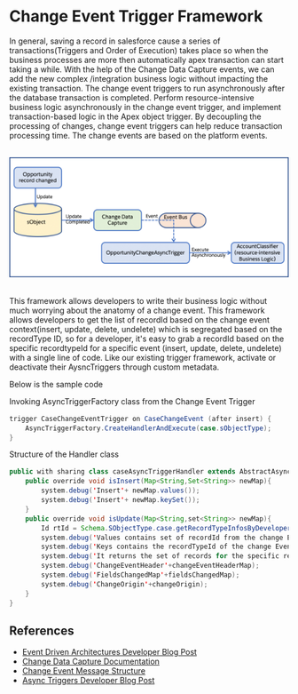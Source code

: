 # Change Event Trigger Framework

In general, saving a record in salesforce cause a series of transactions(Triggers and Order of Execution) takes place so when the business processes are more then automatically apex transaction can start taking a while. With the help of the Change Data Capture events, we can add the new complex /integration business logic without impacting the existing transaction. The change event triggers to run asynchronously after the database transaction is completed. Perform resource-intensive business logic asynchronously in the change event trigger, and implement transaction-based logic in the Apex object trigger. By decoupling the processing of changes, change event triggers can help reduce transaction processing time. The change events are based on the platform events.

<br/>
<center>
<img src="https://github.com/karanrajs/Change-Event-Trigger-Framework/blob/main/asset/ChangeDataCapture.png">
</center>
<br/>

This framework allows developers to write their business logic without much worrying about the anatomy of a change event. This framework allows developers to get the list of recordId based on the change event context(insert, update, delete, undelete) which is segregated based on the recordType ID, so for a developer, it's easy to grab a recordId based on the specific recordtypeId for a specific event (insert, update, delete, undelete) with a single line of code. Like our existing trigger framework, activate or deactivate their AysncTriggers through custom metadata.

Below is the sample code

Invoking AsyncTriggerFactory class from the Change Event Trigger
```java
trigger CaseChangeEventTrigger on CaseChangeEvent (after insert) {
    AsyncTriggerFactory.CreateHandlerAndExecute(case.sObjectType);
}
```

Structure of the Handler class

```java
public with sharing class caseAsyncTriggerHandler extends AbstractAsyncTriggerHandler{
    public override void isInsert(Map<String,Set<String>> newMap){
        system.debug('Insert'+ newMap.values());
        system.debug('Insert'+ newMap.keySet());
    }
    public override void isUpdate(Map<String,set<String>> newMap){
        Id rtId = Schema.SObjectType.case.getRecordTypeInfosByDeveloperName().get('test').getRecordTypeId();
        system.debug('Values contains set of recordId from the change Event'+ newMap.values());
        system.debug('Keys contains the recordTypeId of the change Event'+ newMap.keySet());
        system.debug('It returns the set of records for the specific recordTypeId from the change event'+ newMap.get(rtId));
        system.debug('ChangeEventHeader'+changeEventHeaderMap);
        system.debug('FieldsChangedMap'+fieldsChangedMap);
        system.debug('ChangeOrigin'+changeOrigin);
    }
}
```

## References
* [Event Driven Architectures Developer Blog Post]()
* [Change Data Capture Documentation](https://developer.salesforce.com/docs/atlas.en-us.change_data_capture.meta/change_data_capture/cdc_intro.htm)
* [Change Event Message Structure](https://developer.salesforce.com/docs/atlas.en-us.change_data_capture.meta/change_data_capture/cdc_message_structure.htm)
* [Async Triggers Developer Blog Post](https://developer.salesforce.com/blogs/2019/06/get-buildspiration-with-asynchronous-apex-triggers-in-summer-19.html)

